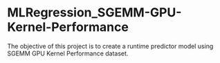 # MLRegression_SGEMM-GPU-Kernel-Performance
The objective of this project is to create a runtime predictor model using SGEMM GPU Kernel Performance dataset.
